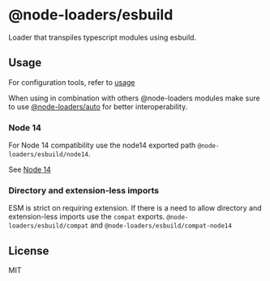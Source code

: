 # @node-loaders/esbuild

Loader that transpiles typescript modules using esbuild.

## Usage

For configuration tools, refer to [usage](https://github.com/node-loaders/loaders#usage)

When using in combination with others @node-loaders modules make sure to use [@node-loaders/auto](https://github.com/node-loaders/loaders/tree/main/workspaces/auto#node-loadersauto) for better interoperability.

### Node 14

For Node 14 compatibility use the node14 exported path `@node-loaders/esbuild/node14`.

See [Node 14](https://github.com/node-loaders/loaders#node_14)

### Directory and extension-less imports

ESM is strict on requiring extension.
If there is a need to allow directory and extension-less imports use the `compat` exports.
`@node-loaders/esbuild/compat` and `@node-loaders/esbuild/compat-node14`

## License

MIT
